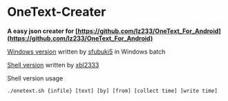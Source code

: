 # OneText-Creater
**A easy json creater for [https://github.com/lz233/OneText_For_Android](https://github.com/lz233/OneText_For_Android)**

[Windows version](https://github.com/sfubuki5/OTCreater) written by [sfubuki5](https://github.com/sfubuki5/) in Windows batch

[Shell version](https://github.com/xbl233/OneText-Creater) written by [xbl2333](https://github.com/xbl233)



Shell version usage

``./onetext.sh {infile} [text] [by] [from] [collect time] [write time]``
